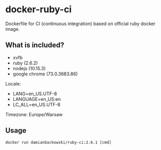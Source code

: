 # docker-ruby-ci

Dockerfile for CI (continuous integration) based on official ruby docker image.

## What is included?

* xvfb
* ruby (2.6.2)
* nodejs (10.15.3)
* google chrome (73.0.3683.86)

Locale:

* LANG=en_US.UTF-8
* LANGUAGE=en_US:en
* LC_ALL=en_US.UTF-8

Timezone: Europe/Warsaw

## Usage

```
docker run damianbackowski/ruby-ci:2.6.1 [cmd]
```
